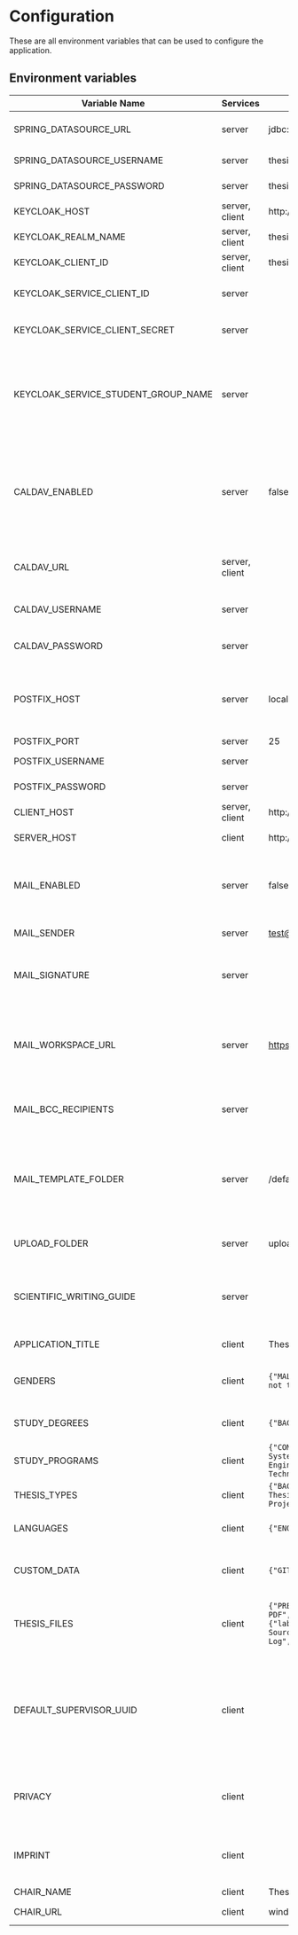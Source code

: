 # Configuration

These are all environment variables that can be used to configure the application.

## Environment variables

| Variable Name                       | Services       | Default Value                                                                                                                                                                                                                                | Description                                                                                               |
|-------------------------------------|----------------|----------------------------------------------------------------------------------------------------------------------------------------------------------------------------------------------------------------------------------------------|-----------------------------------------------------------------------------------------------------------|
| SPRING_DATASOURCE_URL               | server         | jdbc:postgresql://localhost:5432/thesis-track                                                                                                                                                                                                | Postgres connection url                                                                                   |
| SPRING_DATASOURCE_USERNAME          | server         | thesis-track-postgres                                                                                                                                                                                                                        | Postgres username                                                                                         |
| SPRING_DATASOURCE_PASSWORD          | server         | thesis-track-postgres                                                                                                                                                                                                                        | Postgres password                                                                                         |
| KEYCLOAK_HOST                       | server, client | http://localhost:8081                                                                                                                                                                                                                        | Keycloak hostname                                                                                         |
| KEYCLOAK_REALM_NAME                 | server, client | thesis-track                                                                                                                                                                                                                                 | Keycloak realm name                                                                                       |
| KEYCLOAK_CLIENT_ID                  | server, client | thesis-track-app                                                                                                                                                                                                                             | Keycloak client id                                                                                        |
| KEYCLOAK_SERVICE_CLIENT_ID          | server         |                                                                                                                                                                                                                                              | Keycloak service client id                                                                                |
| KEYCLOAK_SERVICE_CLIENT_SECRET      | server         |                                                                                                                                                                                                                                              | Keycloak service client secret                                                                            |
| KEYCLOAK_SERVICE_STUDENT_GROUP_NAME | server         |                                                                                                                                                                                                                                              | Keycloak group name that should be assigned when a student starts writing a thesis                        |
| CALDAV_ENABLED                      | server         | false                                                                                                                                                                                                                                        | Enable calendar integration. If enabled scheduled presentations will be added to the calendar             |
| CALDAV_URL                          | server, client |                                                                                                                                                                                                                                              | CalDav URL where the events should be added                                                               |
| CALDAV_USERNAME                     | server         |                                                                                                                                                                                                                                              | CalDav username for authentication                                                                        |
| CALDAV_PASSWORD                     | server         |                                                                                                                                                                                                                                              | CalDav password for authentication                                                                        |
| POSTFIX_HOST                        | server         | localhost                                                                                                                                                                                                                                    | Postfix host to send emails. Only required if emails are enabled.                                         |
| POSTFIX_PORT                        | server         | 25                                                                                                                                                                                                                                           | Postfix port                                                                                              |
| POSTFIX_USERNAME                    | server         |                                                                                                                                                                                                                                              | Postfix username                                                                                          |
| POSTFIX_PASSWORD                    | server         |                                                                                                                                                                                                                                              | Postfix password                                                                                          |
| CLIENT_HOST                         | server, client | http://localhost:3000                                                                                                                                                                                                                        | Hosting url of client                                                                                     |
| SERVER_HOST                         | client         | http://localhost:8080                                                                                                                                                                                                                        | Hosting url of server                                                                                     |
| MAIL_ENABLED                        | server         | false                                                                                                                                                                                                                                        | If set to true, the application will try to send emails via Postfix                                       |
| MAIL_SENDER                         | server         | test@ios.ase.cit.tum.de                                                                                                                                                                                                                      | Sender email address                                                                                      |
| MAIL_SIGNATURE                      | server         |                                                                                                                                                                                                                                              | Signature of the chair's supervisor / of the chair in general                                             |
| MAIL_WORKSPACE_URL                  | server         | https://slack.com                                                                                                                                                                                                                            | URL to the workspace where students can connect with advisors and supervisors                             |
| MAIL_BCC_RECIPIENTS                 | server         |                                                                                                                                                                                                                                              | Default BCC recipients for important emails                                                               |
| MAIL_TEMPLATE_FOLDER                | server         | /default-mail-templates                                                                                                                                                                                                                      | Folder where mail templates are stored. If not set, it will use the default emails of the repository      |
| UPLOAD_FOLDER                       | server         | uploads                                                                                                                                                                                                                                      | Folder where uploaded files will be stored                                                                |
| SCIENTIFIC_WRITING_GUIDE            | server         |                                                                                                                                                                                                                                              | Link to a guide that explains scientific writing at the chair                                             |
| APPLICATION_TITLE                   | client         | Thesis Track                                                                                                                                                                                                                                 | HTML title of the client                                                                                  |
| GENDERS                             | client         | `{"MALE":"Male","FEMALE":"Female","OTHER":"Other","PREFER_NOT_TO_SAY":"Prefer not to say"}`                                                                                                                                                  | Available genders that a user can configure                                                               |
| STUDY_DEGREES                       | client         | `{"BACHELOR":"Bachelor","MASTER":"Master"}`                                                                                                                                                                                                  | Available study degrees                                                                                   |
| STUDY_PROGRAMS                      | client         | `{"COMPUTER_SCIENCE":"Computer Science","INFORMATION_SYSTEMS":"Information Systems","GAMES_ENGINEERING":"Games Engineering","MANAGEMENT_AND_TECHNOLOGY":"Management and Technology","OTHER":"Other"}`                                        | Available study programs                                                                                  |
| THESIS_TYPES                        | client         | `{"BACHELOR":"Bachelor Thesis","MASTER":"Master Thesis","INTERDISCIPLINARY_PROJECT":"Interdisciplinary Project","GUIDED_RESEARCH":"Guided Research"}`                                                                                        | Available thesis types                                                                                    |
| LANGUAGES                           | client         | `{"ENGLISH":"English","GERMAN":"German"}`                                                                                                                                                                                                    | Available languages for presentations                                                                     |
| CUSTOM_DATA                         | client         | `{"GITHUB":{"label":"Github Profile","required":false}}`                                                                                                                                                                                     | Additional data the user can add to the profile                                                           |
| THESIS_FILES                        | client         | `{"PRESENTATION":{"label":"Presentation PDF","accept":"pdf","required":true},"PRESENTATION_SOURCE":{"label":"Presentation Source","accept":"any","required":false},"FEEDBACK_LOG":{"label":"Feedback Log","accept":"pdf","required":false}}` | Additional files the student can add to the thesis                                                        |
| DEFAULT_SUPERVISOR_UUID             | client         |                                                                                                                                                                                                                                              | The user UUID from the database if a default supervisor should be selected when creating topics or theses |
| PRIVACY                             | client         |                                                                                                                                                                                                                                              | Privacy content (Allows richtext format)                                                                  |
| IMPRINT                             | client         |                                                                                                                                                                                                                                              | Imprint content (Allows richtext format)                                                                  |
| CHAIR_NAME                          | client         | Thesis Track                                                                                                                                                                                                                                 | Chair name                                                                                                |
| CHAIR_URL                           | client         | window.origin                                                                                                                                                                                                                                | URL to chair website                                                                                      |